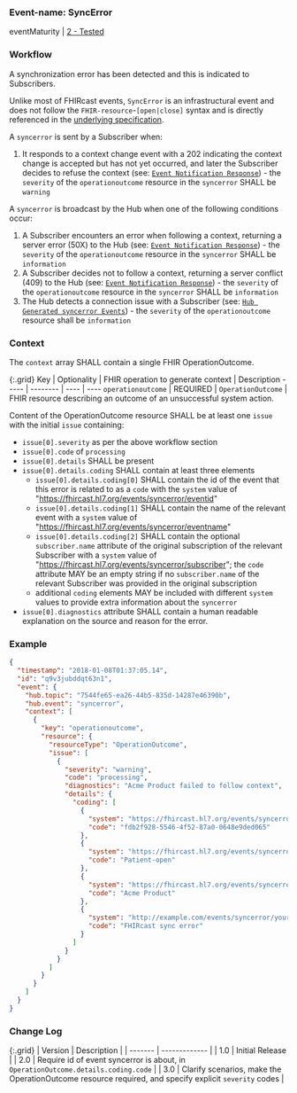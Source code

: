 ### Event-name: SyncError

eventMaturity | [2 - Tested](3-1-2-eventmaturitymodel.html)

### Workflow

A synchronization error has been detected and this is indicated to Subscribers. 

Unlike most of FHIRcast events, `SyncError` is an infrastructural event and does not follow the `FHIR-resource`-`[open|close]` syntax and is directly referenced in the [underlying specification](2_Specification.html).

A `syncerror` is sent by a Subscriber when:
1. It responds to a context change event with a 202 indicating the context change is accepted but has not yet occurred, and later the Subscriber decides to refuse the context (see: [`Event Notification Response`](2-5-EventNotification.html#event-notification-response)) - the `severity` of the `operationoutcome` resource in the `syncerror` SHALL be `warning`

A `syncerror` is broadcast by the Hub when one of the following conditions occur:
1. A Subscriber encounters an error when following a context, returning a server error (50X) to the Hub (see: [`Event Notification Response`](2-5-EventNotification.html#event-notification-response)) - the `severity` of the `operationoutcome` resource in the `syncerror` SHALL be `information`
2. A Subscriber decides not to follow a context, returning a server conflict (409) to the Hub (see: [`Event Notification Response`](2-5-EventNotification.html#event-notification-response)) - the `severity` of the `operationoutcome` resource in the `syncerror` SHALL be `information`
3. The Hub detects a connection issue with a Subscriber (see: [`Hub Generated syncerror Events`](2-5-EventNotification.html#hub-generated-syncerror-events)) - the `severity` of the `operationoutcome` resource shall be `information`

### Context

The `context` array SHALL contain a single FHIR OperationOutcome.

{:.grid}
Key | Optionality | FHIR operation to generate context | Description
----- | -------- | ---- | ----
`operationoutcome` | REQUIRED | `OperationOutcome` | FHIR resource describing an outcome of an unsuccessful system action.

Content of the OperationOutcome resource SHALL be at least one `issue` with the initial `issue` containing:
* `issue[0].severity` as per the above workflow section
* `issue[0].code` of `processing`
* `issue[0].details` SHALL be present
* `issue[0].details.coding` SHALL contain at least three elements
  * `issue[0].details.coding[0]` SHALL contain the id of the event that this error is related to as a `code` with the `system` value of "https://fhircast.hl7.org/events/syncerror/eventid"
  * `issue[0].details.coding[1]` SHALL contain the name of the relevant event with a `system` value of "https://fhircast.hl7.org/events/syncerror/eventname" 
  * `issue[0].details.coding[2]` SHALL contain the optional `subscriber.name` attribute of the original subscription of the relevant Subscriber with a `system` value of "https://fhircast.hl7.org/events/syncerror/subscriber"; the `code` attribute MAY be an empty string if no `subscriber.name` of the relevant Subscriber was provided in the original subscription
  * additional `coding` elements MAY be included with different `system` values to provide extra information about the `syncerror`
* `issue[0].diagnostics` attribute SHALL contain a human readable explanation on the source and reason for the error.

### Example

```json
{
  "timestamp": "2018-01-08T01:37:05.14",
  "id": "q9v3jubddqt63n1",
  "event": {
    "hub.topic": "7544fe65-ea26-44b5-835d-14287e46390b",
    "hub.event": "syncerror",
    "context": [
      {
        "key": "operationoutcome",
        "resource": {
          "resourceType": "OperationOutcome",
          "issue": [
            {
              "severity": "warning",
              "code": "processing",
              "diagnostics": "Acme Product failed to follow context",
              "details": {
                "coding": [
                  {
                    "system": "https://fhircast.hl7.org/events/syncerror/eventid",
                    "code": "fdb2f928-5546-4f52-87a0-0648e9ded065"
                  },
                  {
                    "system": "https://fhircast.hl7.org/events/syncerror/eventname",
                    "code": "Patient-open"
                  },
                  {
                    "system": "https://fhircast.hl7.org/events/syncerror/subscriber",
                    "code": "Acme Product"
                  },
                  {
                    "system": "http://example.com/events/syncerror/your-error-code-system",
                    "code": "FHIRcast sync error"
                  }
                ]
              }
            }
          ]
        }
      }
    ]
  }
}
```

### Change Log

{:.grid}
| Version | Description |
| ------- | ------------- |
| 1.0     | Initial Release |
| 2.0     | Require id of event syncerror is about, in `OperationOutcome.details.coding.code` |
| 3.0     | Clarify scenarios, make the OperationOutcome resource required, and specify explicit `severity` codes |